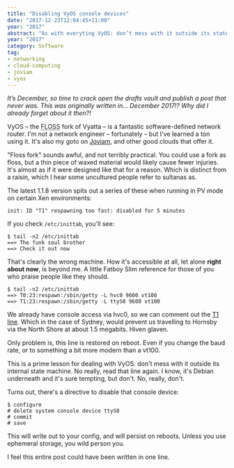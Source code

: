 ```yaml
---
title: "Disabling VyOS console devices"
date: "2017-12-23T12:04:45+11:00"
year: "2017"
abstract: "As with everyting VyOS: don’t mess with it outside its state machine!"
year: "2017"
category: Software
tag:
- networking
- cloud-computing
- joviam
- vyos
---
```

<p style="font-style:italic">It’s December, so time to crack open the drafts vault and publish a post that never was. This was originally written in... December 2017!? Why did I already forget about it then?!</p>

VyOS – the <abbr title="free, libre, open source software">FLOSS</abbr> fork of Vyatta – is a fantastic software-defined network router. I'm not a network engineer – fortunately – but I've learned a ton using it. It's also my goto on [Joviam], and other good clouds that offer it.

"Floss fork" sounds awful, and not terribly practical. You could use a fork as floss, but a thin piece of waxed material would likely cause fewer injuries. It's almost as if it were designed like that for a reason. Which is distinct from a raisin, which I hear some uncultured people refer to sultanas as.

The latest 1.1.8 version spits out a series of these when running in PV mode on certain Xen environments:

    init: ID "T1" respawning too fast: disabled for 5 minutes

If you check `/etc/inittab`, you'll see:

    $ tail -n2 /etc/inittab
    ==> The funk soul brother
    ==> Check it out now

That's clearly the wrong machine. How it's accessible at all, let alone **right about now**, is beyond me. A little Fatboy Slim reference for those of you who praise people like they should.

    $ tail -n2 /etc/inittab
    ==> T0:23:respawn:/sbin/getty -L hvc0 9600 vt100
    ==> T1:23:respawn:/sbin/getty -L ttyS0 9600 vt100

We already have console access via hvc0, so we can comment out the [T1 line]. Which in the case of Sydney, would prevent us travelling to Hornsby via the North Shore at about 1.5 megabits. Hiven glaven.

Only problem is, this line is restored on reboot. Even if you change the baud rate, or to something a bit more modern than a vt100.

This is a prime lesson for dealing with VyOS: don't mess with it outside its internal state machine. No really, read that line again. I know, it's Debian underneath and it's sure tempting, but don't. No, really, don't.

Turns out, there's a directive to disable that console device: 

    $ configure
    # delete system console device ttyS0
    # commit
    # save

This will write out to your config, and will persist on reboots. Unless you use ephemeral storage, you wild person you.

I feel this entire post could have been written in one line.

[Joviam]: https://joviam.com/
[T1 line]: https://en.wikipedia.org/wiki/North_Shore,_Northern_%26_Western_Line
